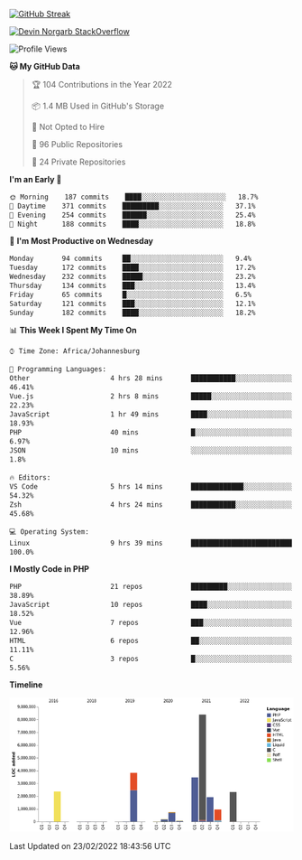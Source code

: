 
[![GitHub Streak](http://github-readme-streak-stats.herokuapp.com?user=DevinNorgarb&date_format=M%20j%5B%2C%20Y%5D)](https://git.io/streak-stats)


[![Devin Norgarb StackOverflow](https://github-readme-stackoverflow.vercel.app/?userID=4993755)](https://stackoverflow.com/users/4993755/devin-norgarb)

<!--START_SECTION:waka-->
![Profile Views](http://img.shields.io/badge/Profile%20Views-2-blue)

**🐱 My GitHub Data** 

> 🏆 104 Contributions in the Year 2022
 > 
> 📦 1.4 MB Used in GitHub's Storage 
 > 
> 🚫 Not Opted to Hire
 > 
> 📜 96 Public Repositories 
 > 
> 🔑 24 Private Repositories  
 > 
**I'm an Early 🐤** 

```text
🌞 Morning    187 commits    ████░░░░░░░░░░░░░░░░░░░░░   18.7% 
🌆 Daytime    371 commits    █████████░░░░░░░░░░░░░░░░   37.1% 
🌃 Evening    254 commits    ██████░░░░░░░░░░░░░░░░░░░   25.4% 
🌙 Night      188 commits    ████░░░░░░░░░░░░░░░░░░░░░   18.8%

```
📅 **I'm Most Productive on Wednesday** 

```text
Monday       94 commits     ██░░░░░░░░░░░░░░░░░░░░░░░   9.4% 
Tuesday      172 commits    ████░░░░░░░░░░░░░░░░░░░░░   17.2% 
Wednesday    232 commits    █████░░░░░░░░░░░░░░░░░░░░   23.2% 
Thursday     134 commits    ███░░░░░░░░░░░░░░░░░░░░░░   13.4% 
Friday       65 commits     █░░░░░░░░░░░░░░░░░░░░░░░░   6.5% 
Saturday     121 commits    ███░░░░░░░░░░░░░░░░░░░░░░   12.1% 
Sunday       182 commits    ████░░░░░░░░░░░░░░░░░░░░░   18.2%

```


📊 **This Week I Spent My Time On** 

```text
⌚︎ Time Zone: Africa/Johannesburg

💬 Programming Languages: 
Other                    4 hrs 28 mins       ███████████░░░░░░░░░░░░░░   46.41% 
Vue.js                   2 hrs 8 mins        █████░░░░░░░░░░░░░░░░░░░░   22.23% 
JavaScript               1 hr 49 mins        ████░░░░░░░░░░░░░░░░░░░░░   18.93% 
PHP                      40 mins             █░░░░░░░░░░░░░░░░░░░░░░░░   6.97% 
JSON                     10 mins             ░░░░░░░░░░░░░░░░░░░░░░░░░   1.8%

🔥 Editors: 
VS Code                  5 hrs 14 mins       █████████████░░░░░░░░░░░░   54.32% 
Zsh                      4 hrs 24 mins       ███████████░░░░░░░░░░░░░░   45.68%

💻 Operating System: 
Linux                    9 hrs 39 mins       █████████████████████████   100.0%

```

**I Mostly Code in PHP** 

```text
PHP                      21 repos            █████████░░░░░░░░░░░░░░░░   38.89% 
JavaScript               10 repos            ████░░░░░░░░░░░░░░░░░░░░░   18.52% 
Vue                      7 repos             ███░░░░░░░░░░░░░░░░░░░░░░   12.96% 
HTML                     6 repos             ██░░░░░░░░░░░░░░░░░░░░░░░   11.11% 
C                        3 repos             █░░░░░░░░░░░░░░░░░░░░░░░░   5.56%

```


**Timeline**

![Chart not found](https://raw.githubusercontent.com/DevinNorgarb/DevinNorgarb/main/charts/bar_graph.png) 


 Last Updated on 23/02/2022 18:43:56 UTC
<!--END_SECTION:waka-->

